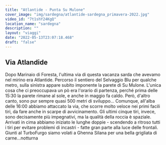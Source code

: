 ```yaml
---
title: "Atlantide - Punta Su Mulone"
cover_image: "img/sardegna/atlantide-sardegna_primavera-2022.jpg"
video_id: "7t1shY24KgQ"
location_name: "sardegna"
description: ""
layout: "viaggi"
date: "2022-05-13T23:07:18.468"
draft: "false"
---
```


## Via Atlandide

Dopo Marinaio di Foresta, l'ultima via di questa vacanza sarda che avevamo nel mirino era Atlantide. Percorso il sentiero del Selvaggio Blu per qualche metro, sulla sinistra appare subito imponente la parete di Su Mulone.
L'unica cosa che ci preoccupava un pò era l'orario di partenza, perché prima delle 15:30 la parete rimane al sole, e anche in maggio fa caldo.
Però, d'altro canto, sono pur sempre quasi 500 metri di sviluppo... Comunque, all'alba delle 16:00 abbiamo attaccato la via, che scorre molto veloce nei primi facili tiri, da fare anche in scarpe di avvicinamento. Gli ultimi cinque tiri, invece, sono decisamente più impegnativi, ma la qualità della roccia è spaziale.
Arrivati in cima abbiamo iniziato le lunghe doppie - scendendo a ritroso tutti i tiri per evitare problemi di incastri - fatte gran parte alla luce delle frontali. 
Giunti al TurboFurgo siamo volati a Ghenna Silana per una bella grigliata di carne...notturna